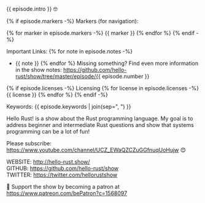 {{ episode.intro }} 🤓 

{% if episode.markers -%}
Markers (for navigation):

{% for marker in episode.markers -%}
{{ marker }}
{% endfor %}
{% endif -%}

Important Links:
{% for note in episode.notes -%}
* {{ note }}
{% endfor %}
Missing something? Find even more information in the show notes: 
https://github.com/hello-rust/show/tree/master/episode/{{ episode.number }}

{% if episode.licenses -%}
Licensing
{% for license in episode.licenses -%}
{{ license }}
{% endfor %}
{% endif -%}

Keywords: {{ episode.keywords | join(sep=", ") }}

Hello Rust! is a show about the Rust programming language.
My goal is to address beginner and intermediate Rust questions and show that systems programming can be a lot of fun!

Please subscribe: https://www.youtube.com/channel/UCZ_EWaQZCZuGGfnuqUoHujw 😊 

WEBSITE: http://hello-rust.show/  
GITHUB: https://github.com/hello-rust/show  
TWITTER: https://twitter.com/hellorustshow  

💖 Support the show by becoming a patron at https://www.patreon.com/bePatron?c=1568097